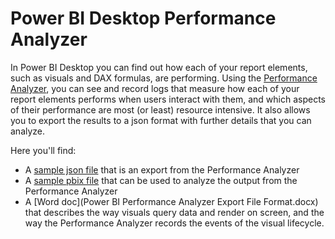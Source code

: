 # Power BI Desktop Performance Analyzer

In Power BI Desktop you can find out how each of your report elements, such as visuals and DAX formulas, are performing. Using the [Performance Analyzer](https://docs.microsoft.com/en-us/power-bi/desktop-performance-analyzer), you can see and record logs that measure how each of your report elements performs when users interact with them, and which aspects of their performance are most (or least) resource intensive. It also allows you to export the results to a json format with further details that you can analyze.

Here you'll find:
- A [sample json file](performanceAnalyzerExport.schema.json) that is an export from the Performance Analyzer
- A [sample pbix file](PerformanceAnalyzerExportReport.pbix) that can be used to analyze the output from the Performance Analyzer
- A [Word doc](Power BI Performance Analyzer Export File Format.docx) that describes the way visuals query data and render on screen, and the way the Performance Analyzer records the events of the visual lifecycle.
